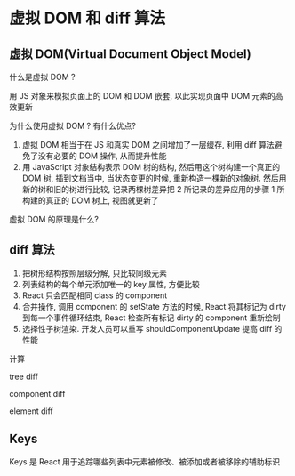 # 虚拟 DOM 和 diff 算法

## 虚拟 DOM(Virtual Document Object Model)

什么是虚拟 DOM ?

用 JS 对象来模拟页面上的 DOM 和 DOM 嵌套, 以此实现页面中 DOM 元素的高效更新

为什么使用虚拟 DOM ? 有什么优点?

1. 虚拟 DOM 相当于在 JS 和真实 DOM 之间增加了一层缓存, 利用 diff 算法避免了没有必要的 DOM 操作, 从而提升性能
1. 用 JavaScript 对象结构表示 DOM 树的结构, 然后用这个树构建一个真正的 DOM 树, 插到文档当中, 当状态变更的时候, 重新构造一棵新的对象树. 然后用新的树和旧的树进行比较, 记录两棵树差异把 2 所记录的差异应用的步骤 1 所构建的真正的 DOM 树上, 视图就更新了

虚拟 DOM 的原理是什么?

## diff 算法

1. 把树形结构按照层级分解, 只比较同级元素
1. 列表结构的每个单元添加唯一的 key 属性, 方便比较
1. React 只会匹配相同 class 的 component
1. 合并操作, 调用 component 的 setState 方法的时候, React 将其标记为 dirty 到每一个事件循环结束, React 检查所有标记 dirty 的 component 重新绘制
1. 选择性子树渲染. 开发人员可以重写 shouldComponentUpdate 提高 diff 的性能

计算

tree diff

component diff

element diff

## Keys

Keys 是 React 用于追踪哪些列表中元素被修改、被添加或者被移除的辅助标识
